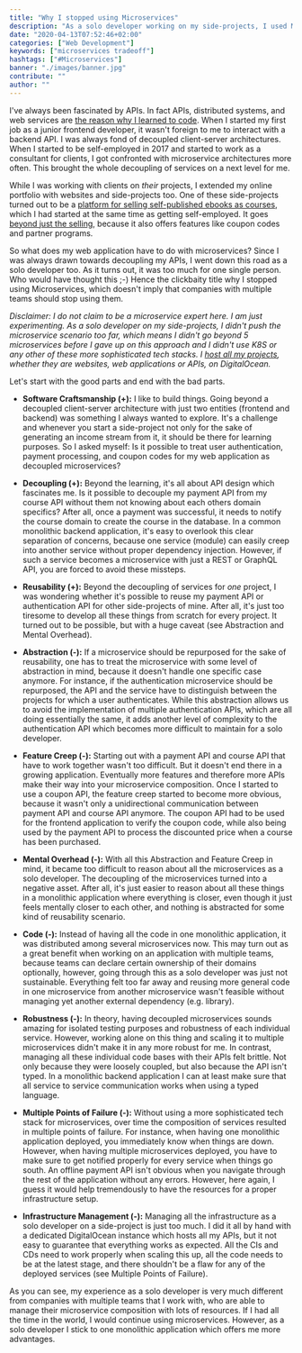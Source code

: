 ```yaml
---
title: "Why I stopped using Microservices"
description: "As a solo developer working on my side-projects, I used Microservices for my last project. It didn't turn out well and here is why ..."
date: "2020-04-13T07:52:46+02:00"
categories: ["Web Development"]
keywords: ["microservices tradeoff"]
hashtags: ["#Microservices"]
banner: "./images/banner.jpg"
contribute: ""
author: ""
---
```


<Sponsorship />

I've always been fascinated by APIs. In fact APIs, distributed systems, and web services are [the reason why I learned to code](/what-is-an-api-javascript). When I started my first job as a junior frontend developer, it wasn't foreign to me to interact with a backend API. I was always fond of decoupled client-server architectures. When I started to be self-employed in 2017 and started to work as a consultant for clients, I got confronted with microservice architectures more often. This brought the whole decoupling of services on a next level for me.

While I was working with clients on *their* projects, I extended my online portfolio with websites and side-projects too. One of these side-projects turned out to be a [platform for selling self-published ebooks as courses](https://courses.robinwieruch.de/), which I had started at the same time as getting self-employed. It goes [beyond just the selling](https://twitter.com/rwieruch/status/1243209627707346944), because it also offers features like coupon codes and partner programs.

So what does my web application have to do with microservices? Since I was always drawn towards decoupling my APIs, I went down this road as a solo developer too. As it turns out, it was too much for one single person. Who would have thought this ;-) Hence the clickbaity title why I stopped using Microservices, which doesn't imply that companies with multiple teams should stop using them.

*Disclaimer: I do not claim to be a microservice expert here. I am just experimenting. As a solo developer on my side-projects, I didn't push the microservice scenario too far, which means I didn't go beyond 5 microservices before I gave up on this approach and I didn't use K8S or any other of these more sophisticated tech stacks. I [host all my projects](/deploy-applications-digital-ocean), whether they are websites, web applications or APIs, on DigitalOcean.*

Let's start with the good parts and end with the bad parts.

* **Software Craftsmanship (+):** I like to build things. Going beyond a decoupled client-server architecture with just two entities (frontend and backend) was something I always wanted to explore. It's a challenge and whenever you start a side-project not only for the sake of generating an income stream from it, it should be there for learning purposes. So I asked myself: Is it possible to treat user authentication, payment processing, and coupon codes for my web application as decoupled microservices?

* **Decoupling (+):** Beyond the learning, it's all about API design which fascinates me. Is it possible to decouple my payment API from my course API without them not knowing about each others domain specifics? After all, once a payment was successful, it needs to notify the course domain to create the course in the database. In a common monolithic backend application, it's easy to overlook this clear separation of concerns, because one service (module) can easily creep into another service without proper dependency injection. However, if such a service becomes a microservice with just a REST or GraphQL API, you are forced to avoid these missteps.

* **Reusability (+):** Beyond the decoupling of services for *one* project, I was wondering whether it's possible to reuse my payment API or authentication API for other side-projects of mine. After all, it's just too tiresome to develop all these things from scratch for every project. It turned out to be possible, but with a huge caveat (see Abstraction and Mental Overhead).

* **Abstraction (-):** If a microservice should be repurposed for the sake of reusability, one has to treat the microservice with some level of abstraction in mind, because it doesn't handle one specific case anymore. For instance, if the authentication microservice should be repurposed, the API and the service have to distinguish between the projects for which a user authenticates. While this abstraction allows us to avoid the implementation of multiple authentication APIs, which are all doing essentially the same, it adds another level of complexity to the authentication API which becomes more difficult to maintain for a solo developer.

* **Feature Creep (-):** Starting out with a payment API and course API that have to work together wasn't too difficult. But it doesn't end there in a growing application. Eventually more features and therefore more APIs make their way into your microservice composition. Once I started to use a coupon API, the feature creep started to become more obvious, because it wasn't only a unidirectional communication between payment API and course API anymore. The coupon API had to be used for the frontend application to verify the coupon code, while also being used by the payment API to process the discounted price when a course has been purchased.

* **Mental Overhead (-):** With all this Abstraction and Feature Creep in mind, it became too difficult to reason about all the microservices as a solo developer. The decoupling of the microservices turned into a negative asset. After all, it's just easier to reason about all these things in a monolithic application where everything is closer, even though it just feels mentally closer to each other, and nothing is abstracted for some kind of reusability scenario.

* **Code (-):** Instead of having all the code in one monolithic application, it was distributed among several microservices now. This may turn out as a great benefit when working on an application with multiple teams, because teams can declare certain ownership of their domains optionally, however, going through this as a solo developer was just not sustainable. Everything felt too far away and reusing more general code in one microservice from another microservice wasn't feasible without managing yet another external dependency (e.g. library).

* **Robustness (-):** In theory, having decoupled microservices sounds amazing for isolated testing purposes and robustness of each individual service. However, working alone on this thing and scaling it to multiple microservices didn't make it in any more robust for me. In contrast, managing all these individual code bases with their APIs felt brittle. Not only because they were loosely coupled, but also because the API isn't typed. In a monolithic backend application I can at least make sure that all service to service communication works when using a typed language.

* **Multiple Points of Failure (-):** Without using a more sophisticated tech stack for microservices, over time the composition of services resulted in multiple points of failure. For instance, when having one monolithic application deployed, you immediately know when things are down. However, when having multiple microservices deployed, you have to make sure to get notified properly for every service when things go south. An offline payment API isn't obvious when you navigate through the rest of the application without any errors. However, here again, I guess it would help tremendously to have the resources for a proper infrastructure setup.

* **Infrastructure Management (-):** Managing all the infrastructure as a solo developer on a side-project is just too much. I did it all by hand with a dedicated DigitalOcean instance which hosts all my APIs, but it not easy to guarantee that everything works as expected. All the CIs and CDs need to work properly when scaling this up, all the code needs to be at the latest stage, and there shouldn't be a flaw for any of the deployed services (see Multiple Points of Failure).

<Divider />

As you can see, my experience as a solo developer is very much different from companies with multiple teams that I work with, who are able to manage their microservice composition with lots of resources. If I had all the time in the world, I would continue using microservices. However, as a solo developer I stick to one monolithic application which offers me more advantages.





